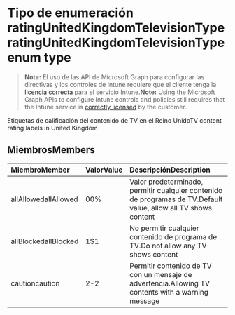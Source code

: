 # <a name="ratingunitedkingdomtelevisiontype-enum-type"></a><span data-ttu-id="765a2-101">Tipo de enumeración ratingUnitedKingdomTelevisionType</span><span class="sxs-lookup"><span data-stu-id="765a2-101">ratingUnitedKingdomTelevisionType enum type</span></span>

> <span data-ttu-id="765a2-102">**Nota:** El uso de las API de Microsoft Graph para configurar las directivas y los controles de Intune requiere que el cliente tenga la [licencia correcta](https://go.microsoft.com/fwlink/?linkid=839381) para el servicio Intune.</span><span class="sxs-lookup"><span data-stu-id="765a2-102">**Note:** Using the Microsoft Graph APIs to configure Intune controls and policies still requires that the Intune service is [correctly licensed](https://go.microsoft.com/fwlink/?linkid=839381) by the customer.</span></span>

<span data-ttu-id="765a2-103">Etiquetas de calificación del contenido de TV en el Reino Unido</span><span class="sxs-lookup"><span data-stu-id="765a2-103">TV content rating labels in United Kingdom</span></span>
## <a name="members"></a><span data-ttu-id="765a2-104">Miembros</span><span class="sxs-lookup"><span data-stu-id="765a2-104">Members</span></span>
|<span data-ttu-id="765a2-105">Miembro</span><span class="sxs-lookup"><span data-stu-id="765a2-105">Member</span></span>|<span data-ttu-id="765a2-106">Valor</span><span class="sxs-lookup"><span data-stu-id="765a2-106">Value</span></span>|<span data-ttu-id="765a2-107">Descripción</span><span class="sxs-lookup"><span data-stu-id="765a2-107">Description</span></span>|
|:---|:---|:---|
|<span data-ttu-id="765a2-108">allAllowed</span><span class="sxs-lookup"><span data-stu-id="765a2-108">allAllowed</span></span>|<span data-ttu-id="765a2-109">0</span><span class="sxs-lookup"><span data-stu-id="765a2-109">0%</span></span>|<span data-ttu-id="765a2-110">Valor predeterminado, permitir cualquier contenido de programas de TV.</span><span class="sxs-lookup"><span data-stu-id="765a2-110">Default value, allow all TV shows content</span></span>|
|<span data-ttu-id="765a2-111">allBlocked</span><span class="sxs-lookup"><span data-stu-id="765a2-111">allBlocked</span></span>|<span data-ttu-id="765a2-112">1</span><span class="sxs-lookup"><span data-stu-id="765a2-112">$1</span></span>|<span data-ttu-id="765a2-113">No permitir cualquier contenido de programa de TV.</span><span class="sxs-lookup"><span data-stu-id="765a2-113">Do not allow any TV shows content</span></span>|
|<span data-ttu-id="765a2-114">caution</span><span class="sxs-lookup"><span data-stu-id="765a2-114">caution</span></span>|<span data-ttu-id="765a2-115">2</span><span class="sxs-lookup"><span data-stu-id="765a2-115">-2</span></span>|<span data-ttu-id="765a2-116">Permitir contenido de TV con un mensaje de advertencia.</span><span class="sxs-lookup"><span data-stu-id="765a2-116">Allowing TV contents with a warning message</span></span>|




